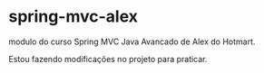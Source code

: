 # spring-mvc-alex
modulo do curso Spring MVC Java Avancado de  Alex do Hotmart.

Estou fazendo modificações no projeto para praticar.
